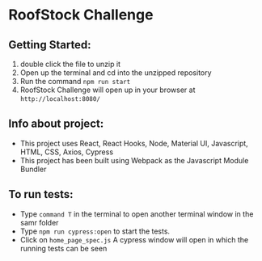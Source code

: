 # RoofStock Challenge

## Getting Started:
1. double click the file to unzip it
2. Open up the terminal and cd into the unzipped repository
3. Run the command `npm run start`
4. RoofStock Challenge will open up in your browser at `http://localhost:8080/`

## Info about project:
* This project uses React, React Hooks, Node, Material UI, Javascript, HTML, CSS, Axios, Cypress
* This project has been built using Webpack as the Javascript Module Bundler

## To run tests:
* Type `command T` in the terminal to open another terminal window in the samr folder
* Type `npm run cypress:open` to start the tests. 
* Click on `home_page_spec.js` A cypress window will open in which the running tests can be seen